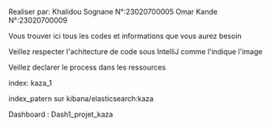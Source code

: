 Realiser par:
Khalidou Sognane N°:23020700005 
Omar Kande N°:23020700009

Vous trouver ici tous les codes et informations que vous aurez besoin

Veillez respecter l'achitecture de code sous IntelliJ comme l'indique l'image

Veillez declarer le process dans les ressources 

index: kaza_1

index_patern sur kibana/elasticsearch:kaza

Dashboard : Dash1_projet_kaza






